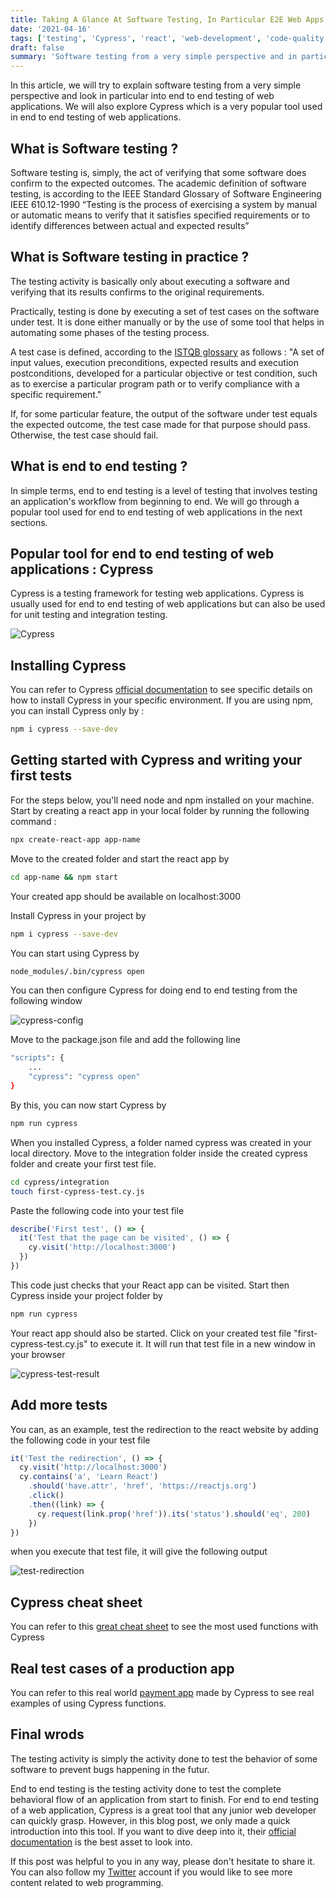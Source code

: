 ```yaml
---
title: Taking A Glance At Software Testing, In Particular E2E Web Apps Testing
date: '2021-04-16'
tags: ['testing', 'Cypress', 'react', 'web-development', 'code-quality', 'JavaScript']
draft: false
summary: 'Software testing from a very simple perspective and in particular, end to end testing for web applications'
---
```


In this article, we will try to explain software testing from a very simple perspective and look in particular into end to end testing of web applications. We will also explore Cypress which is a very popular tool used in end to end testing of web applications.

## What is Software testing ?

Software testing is, simply, the act of verifying that some software does confirm to the expected outcomes.
The academic definition of software testing, is according to the IEEE Standard Glossary of Software Engineering IEEE 610.12-1990 “Testing is the process of exercising a system by manual or automatic means to verify that it satisfies specified requirements or to identify differences between actual and expected results”

## What is Software testing in practice ?

The testing activity is basically only about executing a software and verifying that its results confirms to the original requirements.

Practically, testing is done by executing a set of test cases on the software under test. It is done either manually or by the use of some tool that helps in automating some phases of the testing process.

A test case is defined, according to the [ISTQB glossary](https://glossary.istqb.org/en/term/test-case-3) as follows : "A set of input values, execution preconditions, expected results and execution postconditions, developed for a particular objective or test condition, such as to exercise a particular program path or to verify compliance with a specific requirement."

If, for some particular feature, the output of the software under test equals the expected outcome, the test case made for that purpose should pass. Otherwise, the test case should fail.

## What is end to end testing ?

In simple terms, end to end testing is a level of testing that involves testing an application's workflow from beginning to end. We will go through a popular tool used for end to end testing of web applications in the next sections.

## Popular tool for end to end testing of web applications : Cypress

Cypress is a testing framework for testing web applications. Cypress is usually used for end to end testing of web applications but can also be used for unit testing and integration testing.

![Cypress](/static/images/cypress.png)

## Installing Cypress

You can refer to Cypress [official documentation](https://docs.cypress.io/guides/getting-started/installing-cypress#Installing) to see specific details on how to install Cypress in your specific environment.
If you are using npm, you can install Cypress only by :

```bash
npm i cypress --save-dev
```

## Getting started with Cypress and writing your first tests

For the steps below, you'll need node and npm installed on your machine. Start by creating a react app in your local folder by running the following command :

```bash
npx create-react-app app-name
```

Move to the created folder and start the react app by

```bash
cd app-name && npm start
```

Your created app should be available on localhost:3000

Install Cypress in your project by

```bash
npm i cypress --save-dev
```

You can start using Cypress by

```bash
node_modules/.bin/cypress open
```

You can then configure Cypress for doing end to end testing from the following window

![cypress-config](/static/images/cypress-config.png)

Move to the package.json file and add the following line

```bash
"scripts": {
    ...
    "cypress": "cypress open"
}
```

By this, you can now start Cypress by

```bash
npm run cypress
```

When you installed Cypress, a folder named cypress was created in your local directory.
Move to the integration folder inside the created cypress folder and create your first test file.

```bash
cd cypress/integration
touch first-cypress-test.cy.js
```

Paste the following code into your test file

```javascript
describe('First test', () => {
  it('Test that the page can be visited', () => {
    cy.visit('http://localhost:3000')
  })
})
```

This code just checks that your React app can be visited. Start then Cypress inside your project folder by

```bash
npm run cypress
```

Your react app should also be started. Click on your created test file "first-cypress-test.cy.js" to execute it. It will run that test file in a new window in your browser

![cypress-test-result](/static/images/cypress-test-result.png)

## Add more tests

You can, as an example, test the redirection to the react website by adding the following code in your test file

```javascript
it('Test the redirection', () => {
  cy.visit('http://localhost:3000')
  cy.contains('a', 'Learn React')
    .should('have.attr', 'href', 'https://reactjs.org')
    .click()
    .then((link) => {
      cy.request(link.prop('href')).its('status').should('eq', 200)
    })
})
```

when you execute that test file, it will give the following output

![test-redirection](/static/images/test-redirection.png)

## Cypress cheat sheet

You can refer to this [great cheat sheet](https://cheatography.com/aiqbal/cheat-sheets/cypress-io/) to see the most used functions with Cypress

## Real test cases of a production app

You can refer to this real world [payment app](https://github.com/cypress-io/cypress-realworld-app/tree/develop/cypress/tests) made by Cypress to see real examples of using Cypress functions.

## Final wrods

The testing activity is simply the activity done to test the behavior of some software to prevent bugs happening in the futur.

End to end testing is the testing activity done to test the complete behavioral flow of an application from start to finish. For end to end testing of a web application, Cypress is a great tool that any junior web developer can quickly grasp.
However, in this blog post, we only made a quick introduction into this tool. If you want to dive deep into it, their [official documentation](https://docs.cypress.io/) is the best asset to look into.

If this post was helpful to you in any way, please don't hesitate to share it. You can also follow my [Twitter](https://twitter.com/ismailtlem) account if you would like to see more content related to web programming.
